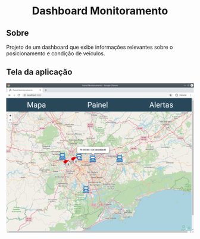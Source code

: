  <h1 align="center"> Dashboard Monitoramento </h1>
 
 ## Sobre
Projeto de um dashboard que exibe informações relevantes sobre o posicionamento e condição de veículos.

## Tela da aplicação
![Mapa](https://github.com/henriqueritter/dashboard-monitoramento/blob/master/web/screen-shot.png)
